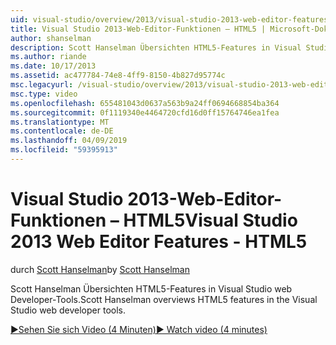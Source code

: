 ```yaml
---
uid: visual-studio/overview/2013/visual-studio-2013-web-editor-features-html5
title: Visual Studio 2013-Web-Editor-Funktionen – HTML5 | Microsoft-Dokumentation
author: shanselman
description: Scott Hanselman Übersichten HTML5-Features in Visual Studio web Developer-Tools.
ms.author: riande
ms.date: 10/17/2013
ms.assetid: ac477784-74e8-4ff9-8150-4b827d95774c
msc.legacyurl: /visual-studio/overview/2013/visual-studio-2013-web-editor-features-html5
msc.type: video
ms.openlocfilehash: 655481043d0637a563b9a24ff0694668854ba364
ms.sourcegitcommit: 0f1119340e4464720cfd16d0ff15764746ea1fea
ms.translationtype: MT
ms.contentlocale: de-DE
ms.lasthandoff: 04/09/2019
ms.locfileid: "59395913"
---
```

# <a name="visual-studio-2013-web-editor-features---html5"></a><span data-ttu-id="d4ec1-103">Visual Studio 2013-Web-Editor-Funktionen – HTML5</span><span class="sxs-lookup"><span data-stu-id="d4ec1-103">Visual Studio 2013 Web Editor Features - HTML5</span></span>

<span data-ttu-id="d4ec1-104">durch [Scott Hanselman](https://github.com/shanselman)</span><span class="sxs-lookup"><span data-stu-id="d4ec1-104">by [Scott Hanselman](https://github.com/shanselman)</span></span>

<span data-ttu-id="d4ec1-105">Scott Hanselman Übersichten HTML5-Features in Visual Studio web Developer-Tools.</span><span class="sxs-lookup"><span data-stu-id="d4ec1-105">Scott Hanselman overviews HTML5 features in the Visual Studio web developer tools.</span></span>

[<span data-ttu-id="d4ec1-106">&#9654;Sehen Sie sich Video (4 Minuten)</span><span class="sxs-lookup"><span data-stu-id="d4ec1-106">&#9654; Watch video (4 minutes)</span></span>](https://channel9.msdn.com/Blogs/ASP-NET-Site-Videos/visual-studio-2013-web-editor-features-html5)
